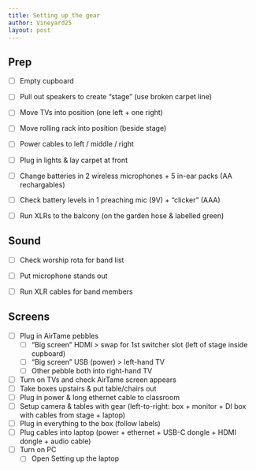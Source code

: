 ```yaml
---
title: Setting up the gear
author: Vineyard25
layout: post
---
```


## Prep
- [ ] Empty cupboard
- [ ] Pull out speakers to create “stage” (use broken carpet line)
- [ ] Move TVs into position (one left + one right)
- [ ] Move rolling rack into position (beside stage)
- [ ] Power cables to left / middle / right
- [ ] Plug in lights & lay carpet at front
- [ ] Change batteries in 2 wireless microphones + 5 in-ear packs (AA rechargables)
- [ ] Check battery levels in 1 preaching mic (9V) + “clicker” (AAA)
- [ ] Run XLRs to the balcony (on the garden hose & labelled green) 


## Sound
- [ ] Check worship rota for band list
- [ ] Put microphone stands out
- [ ] Run XLR cables for band members


## Screens
- [ ] Plug in AirTame pebbles
	- [ ] “Big screen” HDMI > swap for 1st switcher slot (left of stage inside cupboard)
	- [ ] “Big screen” USB (power) > left-hand TV
	- [ ] Other pebble both into right-hand TV
- [ ] Turn on TVs and check AirTame screen appears
- [ ] Take boxes upstairs & put table/chairs out
- [ ] Plug in power & long ethernet cable to classroom
- [ ] Setup camera & tables with gear (left-to-right: box + monitor + DI box with cables from stage + laptop)
- [ ] Plug in everything to the box (follow labels)
- [ ] Plug cables into laptop (power + ethernet + USB-C dongle + HDMI dongle + audio cable)
- [ ] Turn on PC
	- [ ] Open Setting up the laptop